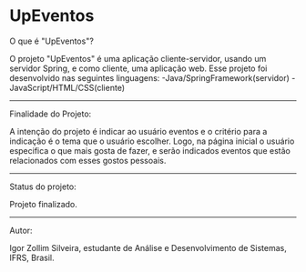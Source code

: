 # UpEventos
O que é "UpEventos"?

O projeto "UpEventos" é uma aplicação cliente-servidor, usando um servidor Spring, e como cliente, uma aplicação web. Esse projeto foi desenvolvido nas seguintes linguagens: 
-Java/SpringFramework(servidor)
-JavaScript/HTML/CSS(cliente)

******************
Finalidade do Projeto:

A intenção do projeto é indicar ao usuário eventos e o critério para a indicação é o tema que o usuário escolher. Logo, na página inicial o usuário especifica o que mais gosta de fazer, e serão indicados eventos que estão relacionados com esses gostos pessoais.

******************
Status do projeto:

Projeto finalizado.

******************
Autor: 

Igor Zollim Silveira, estudante de Análise e Desenvolvimento de Sistemas, IFRS, Brasil.
